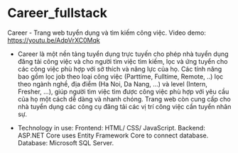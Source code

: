 # Career_fullstack
Career - Trang web tuyển dụng và tìm kiếm công việc.
Video demo: https://youtu.be/AdpVrXC0Mqk
- Career là một nền tảng tuyển dụng trực tuyến cho phép nhà tuyển dụng đăng tải công việc và cho người tìm việc tìm kiếm, lọc và ứng tuyển cho các công việc phù hợp với sở thích và năng lực của họ. Các tính năng bao gồm lọc job theo loại công việc (Parttime, Fulltime, Remote, ..) lọc theo ngành nghề, địa điểm (Ha Noi, Da Nang, ...) và level (Intern, Fresher, ...), giúp người tìm việc tìm được công việc phù hợp với yêu cầu của họ một cách dễ dàng và nhanh chóng. Trang web còn cung cấp cho nhà tuyển dụng các công cụ đăng tải các vị trí công việc cần tuyển nhân sự.

- Technology in use:
    Frontend: HTML/ CSS/ JavaScript.
    Backend: ASP.NET Core uses Entity Framework Core to connect database.
    Database: Microsoft SQL Server.
